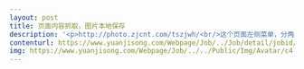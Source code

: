 ```yaml
---                
layout: post       
title: 页面内容抓取，图片本地保存           
description: '<p>http://photo.zjcnt.com/tszjwh/<br/>这个页面左侧菜单，分两级，抓去页面右侧内容，图片及对应名称。<br/>图片保存本地，数据用 sqlite 存储。<br/>语言：php<br/> <br/>钱塘风物<br/> <br/>    民乐清音<br/>    评话书艺<br/>    剧种佳汇<br/>    江南舞韵<br/>    民谣古风<br/>    雕琢塑绘<br/>    百工匠意<br/>    传统医药<br/>    游艺竞技<br/>    民俗奇观<br/> <br/>人文化成<br/> <br/>    艺术大师<br/>    文人名士<br/>    经世之师<br/>    学术大家<br/> <br/>意匠天工<br/> <br/>    院团荟萃<br/>    剧院生辉<br/>    群文聚艺<br/>    书海览胜<br/>    名居故地<br/>    博物集成<br/> <br/>胜迹寻踪<br/> <br/>    文化村镇<br/>    文化名城<br/>    革命遗址<br/>    水道桥堤<br/>    村落居民<br/>    书院书楼<br/>    市政坊肆<br/>    窑址矿址<br/>    造像石刻<br/>    伽蓝佛塔<br/>    陵祠墓葬<br/>    旧墙古城<br/>    文化遗址</p>'     
contenturl: https://www.yuanjisong.com/Webpage/Job/../Job/detail/jobid/101473      
img: https://www.yuanjisong.com/Webpage/Job/../../Public/Img/Avatar/c4.jpg             
---                 
```

